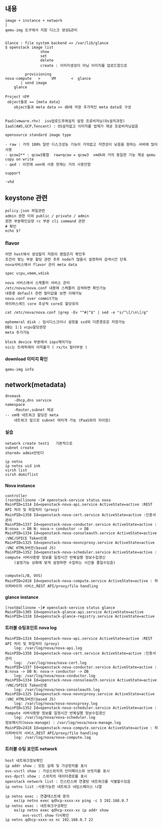 ## 내용
    image + instance + network
    |
    qemu-img 도구에서 지원 디스크 생성&관리


    Glance : file system backend => /var/lib/glance
    $ openstack image list
                    show
                    set
                    delete
                    create : 이미지생성이 아님 이미지를 업로드함으로
                    
             provisioning 
    nova-compute   >     VM       <  glance
           | send image
        glance
    
    Project 내부
     object들로 == {meta data}
        object들과 meta data >> db에 저장 추가적인 meta data로 구성
    
    
    PaaS(vmware.rhv)  iso업로드후에설치 설정 프로비저닝(Os설치과정)
    IaaS(AWS,GCP,Tencent) : OS설치없고 이미지를 업체가 제공 프로비저닝없음
                   
    opensource standard image type

    - raw : 거의 100% 일반 디스크성능 기능이 거의없고 지연성이 낮음을 원하는 서버에 많이사용
    - qcow2** : qcow3통합  raw+qcow = qcow3  vmdk와 거의 동일한 기능 제공 qemu copy on write
    - qed : 이전에 xen에 사용 현재는 거의 사용안함

    support

    -vhd 
    
    
## keystone 관련
    policy.json 파일관련 
    admin 권한 이외 public / private / admin
    권한 부분확인요망 rc 부분 cli command 관련 
    # 확인
    echo $?
    
### flavor
    
    어떤 host에서 생성할지 자원이 괜찮은지 확인후 
    조건이 맞는 부분 할당 관련 추후 node가 많을시 설정하여 검색시간 단축
    nova서비스에서 flavor 관리 meta data
     
    spec vcpu,vmem,vdisk 
    
    nova 서비스에서 스케줄러 서비스 관리 
    /etc/nova/nova.conf 내용에 스케줄러 검색하면 확인가능
    내용중 default 관련 필터값을 보면 이해가능
    nova.conf over commit가능
    하이퍼스레드 core 추상적 core로 할당유의
    
    cat /etc/nova/nova.conf |grep -Ev "^#|^$" | sed -e "s/^\[/\n\[/g"
    
    ephemeral disk : 임시디스크이나 설정을 ssd외 다른경로로 지정가능
    DB는 1:1 vcpu할당권장
    meta 추가가능
    
    block device 부분에서 iops제어가능
    nic는 트래픽제어 아직불가 ( rx/tx 필터부분 )
#### download 이미지 확인
    qemu-img info
    
## network(metadata)
    dnsmask
        -dhcp,dns service
    namespace
        -Router,subnet 제공
    -- vm에 네트워크 할당은 meta
        네트워크 밑으로 subnet 여러개 가능 (PaaS와의 차이점)
        
        
#### 실습
    network create test1   기본적으로 
    subnet create 
    shared= admin만된다
    
    ip netns
    ip netns uid ink 
    virsh list
    virsh domiflist 


#### Nova instance 
    controller
    [root@allinone ~]# openstack-service status nova
    MainPID=1314 Id=openstack-nova-api.service ActiveState=active :REST API 처리 및 파일처리 (proxy)
    MainPID=1358 Id=openstack-nova-cert.service ActiveState=active :인증서 관리
    MainPID=1337 Id=openstack-nova-conductor.service ActiveState=active : B:nova -> DB N: nova-> conductor -> DB
    MainPID=1334 Id=openstack-nova-consoleauth.service ActiveState=active :VNC/SPICE Token인증
    MainPID=1325 Id=openstack-nova-novncproxy.service ActiveState=active :VNC HTML5버전(based JS)
    MainPID=1352 Id=openstack-nova-scheduler.service ActiveState=active : compute 서버사용량 정보를 일정시간 반복실행 정보수집갱신
        (설정가능 상화에 맞게 설정하면 수집하는 시간을 줄일수있음)
    
    
    compute(L/B, OVS)
    MainPID=2418 Id=openstack-nova-compute.service ActiveState=active : 하이퍼바이저 서비스,REST API/proxy/file handling
    
#### glance instance
    [root@allinone ~]# openstack-service status glance
    MainPID=1305 Id=openstack-glance-api.service ActiveState=active
    MainPID=1310 Id=openstack-glance-registry.service ActiveState=active
    
#### 트러블 슈팅포인트 nova log
    MainPID=1314 Id=openstack-nova-api.service ActiveState=active :REST API 처리 및 파일처리 (proxy)
        log: /var/log/nova/nova-api.log
    MainPID=1358 Id=openstack-nova-cert.service ActiveState=active :인증서 관리
        log:  /var/log/nova/nova-cert.log
    MainPID=1337 Id=openstack-nova-conductor.service ActiveState=active : B:nova -> DB N: nova-> conductor -> DB
        log: /var/log/nova/nova-conductor.log
    MainPID=1334 Id=openstack-nova-consoleauth.service ActiveState=active :VNC/SPICE Token인증
        log: /var/log/nova/nova-consoleauth.log
    MainPID=1325 Id=openstack-nova-novncproxy.service ActiveState=active :VNC HTML5버전(based JS)
        log: /var/log/nova/nova-novncproxy.log
    MainPID=1352 Id=openstack-nova-scheduler.service ActiveState=active : compute 서버사용량 정보를 일정시간 반복실행 정보수집갱신
        log: /var/log/nova/nova-scheduler.log
    정보메시지(nova-manage) : /var/log/nova/nova-manage.log
    MainPID=2418 Id=openstack-nova-compute.service ActiveState=active : 하이퍼바이저 서비스,REST API/proxy/file handling
        log: /var/log/nova/nova-compute.log
#### 트러블 슈팅 포인트 network
    host 네트워크정보확인
    ip addr show : 모든 실제 및 가상장치를 표시
    ovs-vsctl show : 가상스위치의 인터페이스와 브릿지를 표시
    ovs-dpctl show : 스위치의 데이터경로를 표시
    openstack network list : 인스턴스에 연결된 네트워크를 식별할수있음
    ip netns list :사용가능한 네트워크 네임스페이스 나열
    
    ip netns exec : 연결테스트에 용의
        ex)ip netns exec qdhcp-xxxx-xx ping -c 3 192.168.0.7
    ip netns exec : 네트워크구성확인
        ex)ip netns exec qdhcp-xxxx-xx ip addr show
            ovs-vsctl show 다시확인
    ip netns qdhcp-xxxx-xx nc 192.168.0.7 22 
